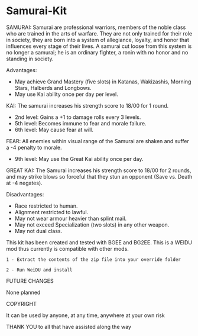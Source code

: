 # Samurai-Kit

SAMURAI: Samurai are professional warriors, members of the noble class who are trained in the arts of warfare. They are not only trained for their role in society, they are born into a system of allegiance, loyalty, and honor that influences every stage of their lives. A samurai cut loose from this system is no longer a samurai; he is an ordinary fighter, a ronin with no honor and no standing in society.

Advantages:
- May achieve Grand Mastery (five slots) in Katanas, Wakizashis, Morning Stars, Halberds and Longbows.
- May use Kai ability once per day per level.

KAI:  The samurai increases his strength score to 18/00 for 1 round.

- 2nd level: Gains a +1 to damage rolls every 3 levels.
- 5th level: Becomes immune to fear and morale failure.
- 6th level: May cause fear at will.

FEAR: All enemies within visual range of the Samurai are shaken and suffer a -4 penalty to morale.

- 9th level: May use the Great Kai ability once per day.

GREAT KAI: The Samurai increases his strength score to 18/00 for 2 rounds, and may strike blows so forceful that they stun an opponent (Save vs. Death at -4 negates). 

Disadvantages:
- Race restricted to human.
- Alignment restricted to lawful.
- May not wear armour heavier than splint mail.
- May not exceed Specialization (two slots) in any other weapon.
- May not dual class.

This kit has been created and tested with BGEE and BG2EE. 
This is a WEIDU mod thus currently is compatible with other mods.

	1 - Extract the contents of the zip file into your override folder

	2 - Run WeiDU and install
 
FUTURE  CHANGES  

None planned

COPYRIGHT

It can be used by anyone, at any time, anywhere at your own risk

THANK YOU to all that have assisted along the way

